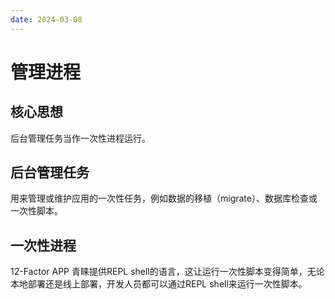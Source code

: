 ```yaml
---
date: 2024-03-08
---
```


# 管理进程

## 核心思想

后台管理任务当作一次性进程运行。

## 后台管理任务

用来管理或维护应用的一次性任务，例如数据的移植（migrate）、数据库检查或一次性脚本。

## 一次性进程

12-Factor APP 青睐提供REPL shell的语言，这让运行一次性脚本变得简单，无论本地部署还是线上部署，开发人员都可以通过REPL shell来运行一次性脚本。